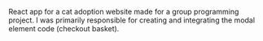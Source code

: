 React app for a cat adoption website made for a group programming project. I was primarily responsible for creating and integrating the modal element code (checkout basket). 
